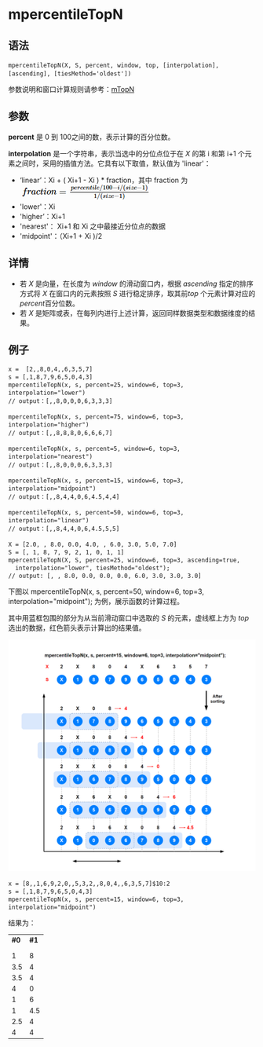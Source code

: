 # mpercentileTopN

## 语法

`mpercentileTopN(X, S, percent, window, top, [interpolation], [ascending],
[tiesMethod='oldest'])`

参数说明和窗口计算规则请参考：[mTopN](../themes/TopN.html)

## 参数

**percent** 是 0 到 100之间的数，表示计算的百分位数。

**interpolation** 是一个字符串，表示当选中的分位点位于在 *X* 的第 i 和第 i+1
个元素之间时，采用的插值方法。它具有以下取值，默认值为 'linear'：

* ‘linear’：Xi + ( Xi+1 - Xi ) \* fraction，其中
  fraction 为![](../../images/fraction.png)
* 'lower'：Xi
* 'higher’：Xi+1
* 'nearest'： Xi+1 和 Xi 之中最接近分位点的数据
* 'midpoint'：（Xi+1 + Xi )/2

## 详情

* 若 *X* 是向量，在长度为 *window* 的滑动窗口内，根据 *ascending* 指定的排序方式将
  *X* 在窗口内的元素按照 *S* 进行稳定排序，取其前*top* 个元素计算对应的 *percent*百分位数。
* 若 *X* 是矩阵或表，在每列内进行上述计算，返回同样数据类型和数据维度的结果。

## 例子

```
x =  [2,,8,0,4,,6,3,5,7]
s = [,1,8,7,9,6,5,0,4,3]
mpercentileTopN(x, s, percent=25, window=6, top=3, interpolation="lower")
// output：[,,8,0,0,0,6,3,3,3]

mpercentileTopN(x, s, percent=75, window=6, top=3, interpolation="higher")
// output：[,,8,8,8,0,6,6,6,7]

mpercentileTopN(x, s, percent=5, window=6, top=3, interpolation="nearest")
// output：[,,8,0,0,0,6,3,3,3]

mpercentileTopN(x, s, percent=15, window=6, top=3, interpolation="midpoint")
// output：[,,8,4,4,0,6,4.5,4,4]

mpercentileTopN(x, s, percent=50, window=6, top=3, interpolation="linear")
// output：[,,8,4,4,0,6,4.5,5,5]

X = [2.0, , 8.0, 0.0, 4.0, , 6.0, 3.0, 5.0, 7.0]
S = [, 1, 8, 7, 9, 2, 1, 0, 1, 1]
mpercentileTopN(X, S, percent=25, window=6, top=3, ascending=true,
  interpolation="lower", tiesMethod="oldest");
// output: [, , 8.0, 0.0, 0.0, 0.0, 6.0, 3.0, 3.0, 3.0]
```

下图以 mpercentileTopN(x, s, percent=50, window=6, top=3, interpolation="midpoint");
为例，展示函数的计算过程。

其中用蓝框包围的部分为从当前滑动窗口中选取的 *S* 的元素，虚线框上方为 *top* 选出的数据，红色箭头表示计算出的结果值。

![](../../images/mpercentiletopn.png)

```
x = [8,,1,6,9,2,0,,5,3,2,,8,0,4,,6,3,5,7]$10:2
s = [,1,8,7,9,6,5,0,4,3]
mpercentileTopN(x, s, percent=15, window=6, top=3, interpolation="midpoint")
```

结果为：

|  |  |
| --- | --- |
| **#0** | **#1** |
|  |  |
|  |  |
| 1 | 8 |
| 3.5 | 4 |
| 3.5 | 4 |
| 4 | 0 |
| 1 | 6 |
| 1 | 4.5 |
| 2.5 | 4 |
| 4 | 4 |

